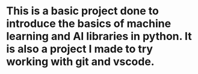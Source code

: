 # This is a basic project done to introduce the basics of machine learning and AI libraries in python. It is also a project I made to try working with git and vscode.
